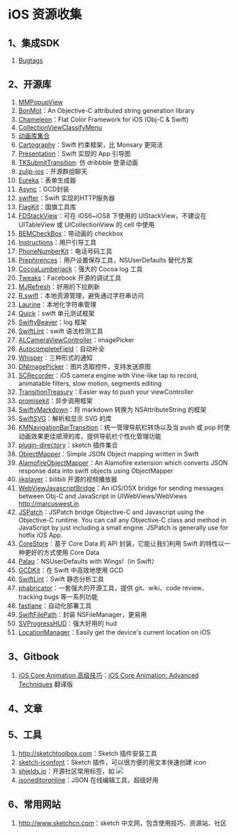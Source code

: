 # iOS 资源收集
## 1、集成SDK
1. [Bugtags](https://bugtags.com)

## 2、开源库
1. [MMPopupView](https://github.com/adad184/MMPopupView)
2. [BonMot](https://github.com/Raizlabs/BonMot)：An Objective-C attributed string generation library
3. [Chameleon](https://github.com/ViccAlexander/Chameleon)：Flat Color Framework for iOS (Obj-C & Swift)
4. [CollectionViewClassifyMenu](https://github.com/ChenYilong/CollectionViewClassifyMenu)
5. [动画库集合](https://github.com/sxyx2008/awesome-ios-animation)
6. [Cartography](https://github.com/robb/Cartography)：Swift 约束框架，比 Monsary 更简洁
7. [Presentation](https://github.com/hyperoslo/Presentation)：Swift 实现的 App 引导图
8. [TKSubmitTransition](https://github.com/entotsu/TKSubmitTransition): 仿 dribbble 登录动画
9. [zulip-ios](https://github.com/zulip/zulip-ios)：开源群组聊天
10. [Eureka](https://github.com/xmartlabs/Eureka)：表单生成器
11. [Async](https://github.com/duemunk/Async)：GCD封装
12. [swifter](https://github.com/glock45/swifter)：Swift 实现的HTTP服务器
13. [FlagKit](https://github.com/madebybowtie/FlagKit)：国旗工具库
14. [FDStackView](https://github.com/forkingdog/FDStackView)：可在 iOS6~iOS8 下使用的 UIStackView，不建议在 UITableView 或 UICollectionView 的 cell 中使用
15. [BEMCheckBox](https://github.com/Boris-Em/BEMCheckBox)：带动画的 checkbox
16. [Instructions](https://github.com/ephread/Instructions)：用户引导工具
17. [PhoneNumberKit](https://github.com/marmelroy/PhoneNumberKit)：电话号码工具
18. [Prephirences](https://github.com/phimage/Prephirences)：用户设置保存工具，NSUserDefaults 替代方案
19. [CocoaLumberjack](https://github.com/CocoaLumberjack/CocoaLumberjack)：强大的 Cocoa log 工具
20. [Tweaks](https://github.com/facebook/Tweaks)：Facebook 开源的调试工具
21. [MJRefresh](https://github.com/CoderMJLee/MJRefresh)：好用的下拉刷新
22. [R.swift](https://github.com/mac-cain13/R.swift)：本地资源管理，避免通过字符串访问
23. [Laurine](https://github.com/JiriTrecak/Laurine)：本地化字符串管理
24. [Quick](https://github.com/Quick/Quick)：swift 单元测试框架
25. [SwiftyBeaver](https://github.com/SwiftyBeaver/SwiftyBeaver)：log 框架
26. [SwiftLint](https://github.com/realm/SwiftLint)：swift 语法检测工具
27. [ALCameraViewController](https://github.com/AlexLittlejohn/ALCameraViewController)：imagePicker
28. [AutocompleteField](https://github.com/filipstefansson/AutocompleteField)：自动补全
29. [Whisper](https://github.com/hyperoslo/Whisper)：三种形式的通知
30. [DNImagePicker](https://github.com/AwesomeDennis/DNImagePicker)：图片选取控件，支持发送原图
31. [SCRecorder](https://github.com/rFlex/SCRecorder)：iOS camera engine with Vine-like tap to record, animatable filters, slow motion, segments editing
32. [TransitionTreasury](https://github.com/DianQK/TransitionTreasury)：Easier way to push your viewController
33. [promisekit](https://github.com/mxcl/promisekit)：异步调用框架
34. [SwiftyMarkdown](https://github.com/SimonFairbairn/SwiftyMarkdown)：将 markdown 转换为 NSAttributeString 的框架
35. [SwiftSVG](https://github.com/mchoe/SwiftSVG)：解析和显示 SVG 的库
36. [KMNavigationBarTransition](https://github.com/MoZhouqi/KMNavigationBarTransition)：统一管理导航栏转场以及当 push 或 pop 时使动画效果更佳顺滑的库，提供导航栏个性化管理功能
37. [plugin-directory](https://github.com/sketchplugins/plugin-directory)：sketch 插件集合
38. [ObjectMapper](https://github.com/Hearst-DD/ObjectMapper)：Simple JSON Object mapping written in Swift
39. [AlamofireObjectMapper](https://github.com/tristanhimmelman/AlamofireObjectMapper)：An Alamofire extension which converts JSON response data into swift objects using ObjectMapper
40. [ijkplayer](https://github.com/Bilibili/ijkplayer)：bilibili 开源的视频播放器
41. [WebViewJavascriptBridge](https://github.com/marcuswestin/WebViewJavascriptBridge)：An iOS/OSX bridge for sending messages between Obj-C and JavaScript in UIWebViews/WebViews <http://marcuswest.in>
42. [JSPatch](https://github.com/bang590/JSPatch)：JSPatch bridge Objective-C and Javascript using the Objective-C runtime. You can call any Objective-C class and method in JavaScript by just including a small engine. JSPatch is generally use for hotfix iOS App.
43. [CoreStore](https://github.com/JohnEstropia/CoreStore)：基于 Core Data 的 API 封装，它能让我们利用 Swift 的特性以一种更好的方式使用 Core Data
44. [Palau](https://github.com/symentis/Palau)：NSUserDefaults with Wings!（in Swift）
45. [GCDKit](https://github.com/JohnEstropia/GCDKit)：在 Swift 中高效地使用 GCD
46. [SwiftLint](https://github.com/realm/SwiftLint)：Swift 静态分析工具
47. [phabricator](https://github.com/phacility/phabricator)：一套强大的开源工具，提供 git、wiki、code review、tracking bugs 等一系列功能
48. [fastlane](https://github.com/fastlane/fastlane)：自动化部署工具
49. [SwiftFilePath](https://github.com/nori0620/SwiftFilePath)：封装 NSFileManager，更易用
50. [SVProgressHUD](https://github.com/SVProgressHUD/SVProgressHUD)：强大好用的 hud
51. [LocationManager](https://github.com/intuit/LocationManager)：Easily get the device's current location on iOS

## 3、Gitbook

1. [iOS Core Animation 高级技巧](https://www.gitbook.com/book/zsisme/ios-/details)：[iOS Core Animation: Advanced Techniques](http://www.amazon.com/iOS-Core-Animation-Advanced-Techniques-ebook/dp/B00EHJCORC/ref=sr_1_1?ie=UTF8&qid=1423192842&sr=8-1&keywords=Core+Animation+Advanced+Techniques) 翻译版

## 4、文章

## 5、工具

1. <http://sketchtoolbox.com>：Sketch 插件安装工具
2. [sketch-iconfont](https://github.com/keremciu/sketch-iconfont)：Sketch 插件，可以很方便的用文本快速创建 icon
3. [shields.io](http://shields.io)：开源社区常用标签，如 ![](https://img.shields.io/wercker/ci/wercker/docs.svg)
4. [jsoneditoronline](http://jsoneditoronline.org/)：JSON 在线编辑工具，超级好用

## 6、常用网站

1. <http://www.sketchcn.com>：sketch 中文网，包含使用技巧、资源站、社区